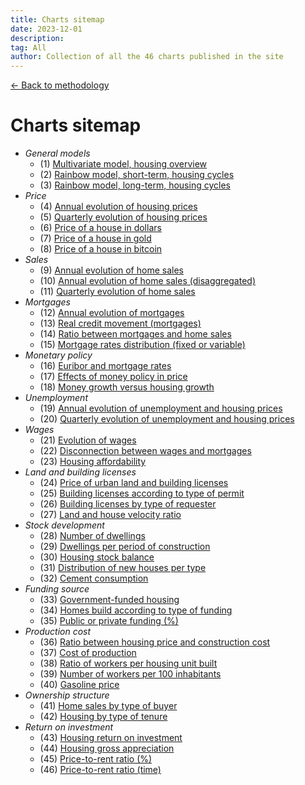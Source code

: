 ```yaml
---
title: Charts sitemap
date: 2023-12-01
description:
tag: All
author: Collection of all the 46 charts published in the site
---
```


<div class="meta-line"><a class="meta-back" href="/methodology#data-base-access">← Back to methodology</a></div>

# Charts sitemap

+ _General models_
  * (1) [Multivariate model, housing overview](/images/multivariate.png)
  * (2) [Rainbow model, short-term, housing cycles](/images/rainbow.png)
  * (3) [Rainbow model, long-term, housing cycles](/images/rainbowmax.png)
+ _Price_
  * (4) [Annual evolution of housing prices](/images/priceyearly.png)
  * (5) [Quarterly evolution of housing prices](/images/pricequarterly.png)
  * (6) [Price of a house in dollars](/images/housedollar.png)
  * (7) [Price of a house in gold](/images/housegold.png)
  * (8) [Price of a house in bitcoin](/images/housebitcoin.png)
+ _Sales_
  * (9) [Annual evolution of home sales](/images/salesyearly1.png)
  * (10) [Annual evolution of home sales (disaggregated)](/images/salesyearly2.png)
  * (11) [Quarterly evolution of home sales](/images/salesquarterly.png)
+ _Mortgages_
  * (12) [Annual evolution of mortgages](/images/credityearly.png)
  * (13) [Real credit movement (mortgages)](/images/creditmovement.png)
  * (14) [Ratio between mortgages and home sales](/images/creditratio.png)
  * (15) [Mortgage rates distribution (fixed or variable)](/images/typemortgage.png)
+ _Monetary policy_
  * (16) [Euribor and mortgage rates](/images/euribor.png)
  * (17) [Effects of money policy in price](/images/pricemoneypolicy.png)
  * (18) [Money growth versus housing growth](/images/moneygrowth.png)
+ _Unemployment_
  * (19) [Annual evolution of unemployment and housing prices](/images/labor1.png)
  * (20) [Quarterly evolution of unemployment and housing prices](/images/labor2.png)
+ _Wages_
  * (21) [Evolution of wages](/images/wageyearly.png)
  * (22) [Disconnection between wages and mortgages](/images/wageratio.png)
  * (23) [Housing affordability](/images/wageaffordability.png)
+ _Land and building licenses_
  * (24) [Price of urban land and building licenses](/images/permitsland.png)
  * (25) [Building licenses according to type of permit](/images/permitstype.png)
  * (26) [Building licenses by type of requester](/images/permitsdistribution.png)
  * (27) [Land and house velocity ratio](/images/velocity.png)
+ _Stock development_
  * (28) [Number of dwellings](/images/stockyearly.png)
  * (29) [Dwellings per period of construction](/images/stockperiods.png)
  * (30) [Housing stock balance](/images/stockbalance.png)
  * (31) [Distribution of new houses per type](/images/typehouse.png)
  * (32) [Cement consumption](/images/cement.png)
+ _Funding source_
  * (33) [Government-funded housing](/images/publichousing.png)
  * (34) [Homes build according to type of funding](/images/publicprivate.png)
  * (35) [Public or private funding (%)](/images/publicprivateper.png)
+ _Production cost_
  * (36) [Ratio between housing price and construction cost](/images/costratio.png)
  * (37) [Cost of production](/images/costchange.png)
  * (38) [Ratio of workers per housing unit built](/images/workersperunit.png)
  * (39) [Number of workers per 100 inhabitants](/images/employed100.png)
  * (40) [Gasoline price](/images/gasoline.png)
+ _Ownership structure_
  * (41) [Home sales by type of buyer](/images/buyer.png)
  * (42) [Housing by type of tenure](/images/tenure.png)
+ _Return on investment_
  * (43) [Housing return on investment](/images/roinet.png)
  * (44) [Housing gross appreciation](/images/roigross.png)
  * (45) [Price-to-rent ratio (%)](/images/rentratio.png)
  * (46) [Price-to-rent ratio (time)](/images/renttime.png)
